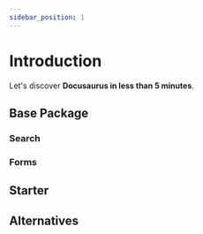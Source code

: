```yaml
---
sidebar_position: 1
---
```


# Introduction

Let's discover **Docusaurus in less than 5 minutes**.

## Base Package

### Search

### Forms

## Starter

## Alternatives
